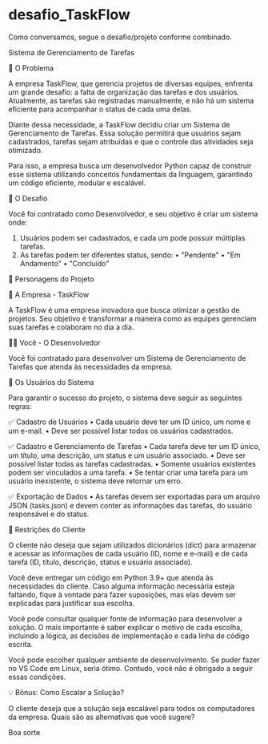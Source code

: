 # desafio_TaskFlow

Como conversamos, segue o desafio/projeto conforme combinado.

Sistema de Gerenciamento de Tarefas

🔹 O Problema

A empresa TaskFlow, que gerencia projetos de diversas equipes, enfrenta um grande desafio: a falta de organização das tarefas e dos usuários. Atualmente, as tarefas são registradas manualmente, e não há um sistema eficiente para acompanhar o status de cada uma delas.

Diante dessa necessidade, a TaskFlow decidiu criar um Sistema de Gerenciamento de Tarefas. Essa solução permitirá que usuários sejam cadastrados, tarefas sejam atribuídas e que o controle das atividades seja otimizado.

Para isso, a empresa busca um desenvolvedor Python capaz de construir esse sistema utilizando conceitos fundamentais da linguagem, garantindo um código eficiente, modular e escalável.

🔹 O Desafio

Você foi contratado como Desenvolvedor, e seu objetivo é criar um sistema onde:
 1. Usuários podem ser cadastrados, e cada um pode possuir múltiplas tarefas.
 2. As tarefas podem ter diferentes status, sendo:
 • "Pendente"
 • "Em Andamento"
 • "Concluído"

🔹 Personagens do Projeto

🏢 A Empresa - TaskFlow

A TaskFlow é uma empresa inovadora que busca otimizar a gestão de projetos. Seu objetivo é transformar a maneira como as equipes gerenciam suas tarefas e colaboram no dia a dia.

👩‍💻 Você - O Desenvolvedor

Você foi contratado para desenvolver um Sistema de Gerenciamento de Tarefas que atenda às necessidades da empresa.

📌 Os Usuários do Sistema

Para garantir o sucesso do projeto, o sistema deve seguir as seguintes regras:

✅ Cadastro de Usuários
 • Cada usuário deve ter um ID único, um nome e um e-mail.
 • Deve ser possível listar todos os usuários cadastrados.

✅ Cadastro e Gerenciamento de Tarefas
 • Cada tarefa deve ter um ID único, um título, uma descrição, um status e um usuário associado.
 • Deve ser possível listar todas as tarefas cadastradas.
 • Somente usuários existentes podem ser vinculados a uma tarefa.
 • Se tentar criar uma tarefa para um usuário inexistente, o sistema deve retornar um erro.

✅ Exportação de Dados
 • As tarefas devem ser exportadas para um arquivo JSON (tasks.json) e devem conter as informações das tarefas, do usuário responsável e do status.

🔹 Restrições do Cliente

O cliente não deseja que sejam utilizados dicionários (dict) para armazenar e acessar as informações de cada usuário (ID, nome e e-mail) e de cada tarefa (ID, título, descrição, status e usuário associado).

Você deve entregar um código em Python 3.9+ que atenda às necessidades do cliente. Caso alguma informação necessária esteja faltando, fique à vontade para fazer suposições, mas elas devem ser explicadas para justificar sua escolha.

Você pode consultar qualquer fonte de informação para desenvolver a solução. O mais importante é saber explicar o motivo de cada escolha, incluindo a lógica, as decisões de implementação e cada linha de código escrita.

Você pode escolher qualquer ambiente de desenvolvimento. Se puder fazer no VS Code em Linux, seria ótimo. Contudo, você não é obrigado a seguir essas condições.

💡 Bônus: Como Escalar a Solução?

O cliente deseja que a solução seja escalável para todos os computadores da empresa. Quais são as alternativas que você sugere?

Boa sorte

